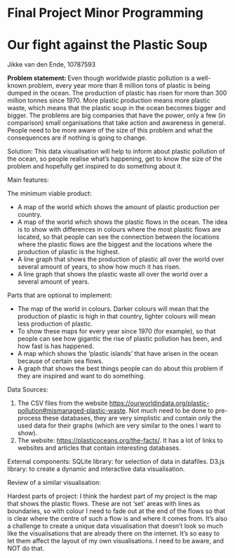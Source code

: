 # Final Project Minor Programming
# Our fight against the Plastic Soup

Jikke van den Ende, 10787593

<b> Problem statement: </b>
Even though worldwide plastic pollution is a well-known problem, every year more than 8 million tons of plastic is being dumped in the ocean. The production of plastic has risen for more than 300 million tonnes since 1970. More plastic production means more plastic waste, which means that the plastic soup in the ocean becomes bigger and bigger. The problems are big companies that have the power, only a few (in comparison) small organisations that take action and awareness in general. People need to be more aware of the size of this problem and what the consequences are if nothing is going to change.  

Solution: 
This data visualisation will help to inform about plastic pollution of the ocean, so people realise what’s happening, get to know the size of the problem and hopefully get inspired to do something about it.

Main features: 

The minimum viable product: 
-	A map of the world which shows the amount of plastic production per country. 
-	A map of the world which shows the plastic flows in the ocean. The idea is to show with differences in colours where the most plastic flows are located, so that people can see the connection between the locations where the plastic flows are the biggest and the locations where the production of plastic is the highest. 
-	A line graph that shows the production of plastic all over the world over several amount of years, to show how much it has risen. 
-	A line graph that shows the plastic waste all over the world over a several amount of years. 

Parts that are optional to implement: 
-	The map of the world in colours. Darker colours will mean that the production of plastic is high in that country, lighter colours will mean less production of plastic. 
-	To show these maps for every year since 1970 (for example), so that people can see how gigantic the rise of plastic pollution has been, and how fast is has happened. 
-	A map which shows the ‘plastic islands’ that have arisen in the ocean because of certain sea flows. 
-	A graph that shows the best things people can do about this problem if they are inspired and want to do something. 

Data Sources: 
1.	The CSV files from the website https://ourworldindata.org/plastic-pollution#mismanaged-plastic-waste. Not much need to be done to pre-process these databases, they are very simplistic and contain only the used data for their graphs (which are very similar to the ones I want to show). 
2. The website: https://plasticoceans.org/the-facts/. It has a lot of links to websites and articles that contain interesting databases. 
 
External components: 
SQLite library: for selection of data in datafiles. 
D3.js library: to create a dynamic and interactive data visualisation. 

Review of a similar visualisation: 

Hardest parts of project: 
I think the hardest part of my project is the map that shows the plastic flows. These are not ‘set’ areas with lines as boundaries, so with colour I need to fade out at the end of the flows so that is clear where the centre of such a flow is and where it comes from. 
It’s also a challenge to create a unique data visualisation that doesn’t look so much like the visualisations that are already there on the internet. It’s so easy to let them affect the layout of my own visualisations. I need to be aware, and NOT do that. 





